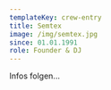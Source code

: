 ```yaml
---
templateKey: crew-entry
title: Semtex
image: /img/semtex.jpg
since: 01.01.1991
role: Founder & DJ
---
```

Infos folgen...
